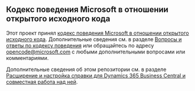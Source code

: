 ## <a name="microsoft-open-source-code-of-conduct"></a>Кодекс поведения Microsoft в отношении открытого исходного кода

Этот проект принял [кодекс поведения Microsoft в отношении открытого исходного кода](https://opensource.microsoft.com/codeofconduct/).
Дополнительные сведения см. в разделе [Вопросы и ответы по кодексу поведения](https://opensource.microsoft.com/codeofconduct/faq/) или обращайтесь по адресу [opencode@microsoft.com](mailto:opencode@microsoft.com) с любыми дополнительными вопросами или комментариями.

Дополнительные сведения об этом репозитории см. в разделе [Расширение и настройка справки для Dynamics 365 Business Central и совместная работа над ней](https://learn.microsoft.com/dynamics365/business-central/dev-itpro/help/contributor-guide).
